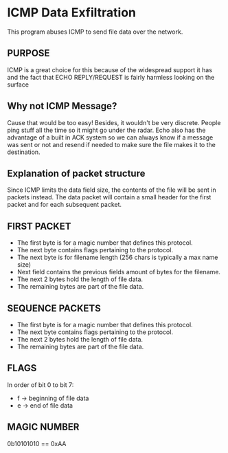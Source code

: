# ICMP Data Exfiltration
This program abuses ICMP to send file data over the network.

## PURPOSE
ICMP is a great choice for this because of the widespread support it has and
the fact that ECHO REPLY/REQUEST is fairly harmless looking on the surface

## Why not ICMP Message?
Cause that would be too easy! Besides, it wouldn't be very discrete. People ping stuff all the time
so it might go under the radar. Echo also has the advantage of a built in ACK system so we can
always know if a message was sent or not and resend if needed to make sure the file makes it
to the destination.

## Explanation of packet structure
Since ICMP limits the data field size, the contents of the file will be sent
in packets instead. The data packet will contain a small header for the first
packet and for each subsequent packet.

## FIRST PACKET

* The first byte is for a magic number that defines this protocol.
* The next byte contains flags pertaining to the protocol.
* The next byte is for filename length (256 chars is typically a max name size)
* Next field contains the previous fields amount of bytes for the filename.
* The next 2 bytes hold the length of file data.
* The remaining bytes are part of the file data.

## SEQUENCE PACKETS
* The first byte is for a magic number that defines this protocol.
* The next byte contains flags pertaining to the protocol.
* The next 2 bytes hold the length of file data.
* The remaining bytes are part of the file data.

## FLAGS
In order of bit 0 to bit 7:
* f -> beginning of file data
* e -> end of file data

## MAGIC NUMBER
0b10101010 == 0xAA
